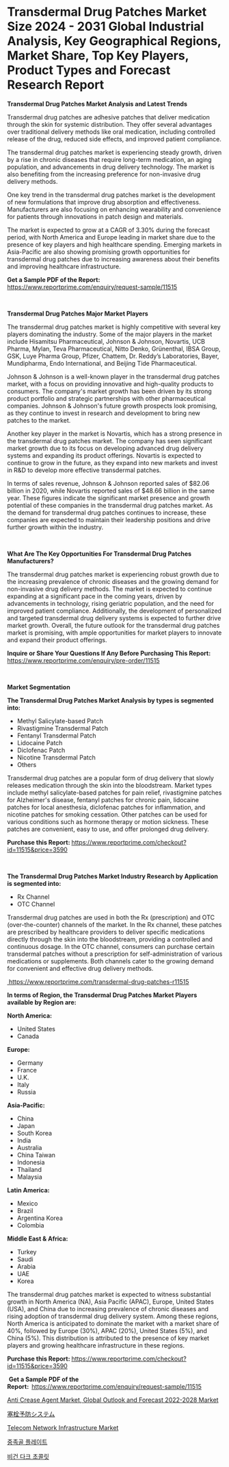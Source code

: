<p><h1>Transdermal Drug Patches Market Size 2024 - 2031 Global Industrial Analysis, Key Geographical Regions, Market Share, Top Key Players, Product Types and Forecast Research Report</h1></p><p><strong>Transdermal Drug Patches Market Analysis and Latest Trends</strong></p>
<p><p>Transdermal drug patches are adhesive patches that deliver medication through the skin for systemic distribution. They offer several advantages over traditional delivery methods like oral medication, including controlled release of the drug, reduced side effects, and improved patient compliance.</p><p>The transdermal drug patches market is experiencing steady growth, driven by a rise in chronic diseases that require long-term medication, an aging population, and advancements in drug delivery technology. The market is also benefiting from the increasing preference for non-invasive drug delivery methods.</p><p>One key trend in the transdermal drug patches market is the development of new formulations that improve drug absorption and effectiveness. Manufacturers are also focusing on enhancing wearability and convenience for patients through innovations in patch design and materials.</p><p>The market is expected to grow at a CAGR of 3.30% during the forecast period, with North America and Europe leading in market share due to the presence of key players and high healthcare spending. Emerging markets in Asia-Pacific are also showing promising growth opportunities for transdermal drug patches due to increasing awareness about their benefits and improving healthcare infrastructure.</p></p>
<p><strong>Get a Sample PDF of the Report:&nbsp;</strong> <a href="https://www.reportprime.com/enquiry/request-sample/11515">https://www.reportprime.com/enquiry/request-sample/11515</a></p>
<p>&nbsp;</p>
<p><strong>Transdermal Drug Patches Major Market Players</strong></p>
<p><p>The transdermal drug patches market is highly competitive with several key players dominating the industry. Some of the major players in the market include Hisamitsu Pharmaceutical, Johnson & Johnson, Novartis, UCB Pharma, Mylan, Teva Pharmaceutical, Nitto Denko, Grünenthal, IBSA Group, GSK, Luye Pharma Group, Pfizer, Chattem, Dr. Reddy’s Laboratories, Bayer, Mundipharma, Endo International, and Beijing Tide Pharmaceutical.</p><p>Johnson & Johnson is a well-known player in the transdermal drug patches market, with a focus on providing innovative and high-quality products to consumers. The company's market growth has been driven by its strong product portfolio and strategic partnerships with other pharmaceutical companies. Johnson & Johnson's future growth prospects look promising, as they continue to invest in research and development to bring new patches to the market.</p><p>Another key player in the market is Novartis, which has a strong presence in the transdermal drug patches market. The company has seen significant market growth due to its focus on developing advanced drug delivery systems and expanding its product offerings. Novartis is expected to continue to grow in the future, as they expand into new markets and invest in R&D to develop more effective transdermal patches.</p><p>In terms of sales revenue, Johnson & Johnson reported sales of $82.06 billion in 2020, while Novartis reported sales of $48.66 billion in the same year. These figures indicate the significant market presence and growth potential of these companies in the transdermal drug patches market. As the demand for transdermal drug patches continues to increase, these companies are expected to maintain their leadership positions and drive further growth within the industry.</p></p>
<p>&nbsp;</p>
<p><strong>What Are The Key Opportunities For Transdermal Drug Patches Manufacturers?</strong></p>
<p><p>The transdermal drug patches market is experiencing robust growth due to the increasing prevalence of chronic diseases and the growing demand for non-invasive drug delivery methods. The market is expected to continue expanding at a significant pace in the coming years, driven by advancements in technology, rising geriatric population, and the need for improved patient compliance. Additionally, the development of personalized and targeted transdermal drug delivery systems is expected to further drive market growth. Overall, the future outlook for the transdermal drug patches market is promising, with ample opportunities for market players to innovate and expand their product offerings.</p></p>
<p><strong>Inquire or Share Your Questions If Any Before Purchasing This Report:</strong> <a href="https://www.reportprime.com/enquiry/pre-order/11515">https://www.reportprime.com/enquiry/pre-order/11515</a></p>
<p>&nbsp;</p>
<p><strong>Market Segmentation</strong></p>
<p><strong>The Transdermal Drug Patches Market Analysis by types is segmented into:</strong></p>
<p><ul><li>Methyl Salicylate-based Patch</li><li>Rivastigmine Transdermal Patch</li><li>Fentanyl Transdermal Patch</li><li>Lidocaine Patch</li><li>Diclofenac Patch</li><li>Nicotine Transdermal Patch</li><li>Others</li></ul></p>
<p><p>Transdermal drug patches are a popular form of drug delivery that slowly releases medication through the skin into the bloodstream. Market types include methyl salicylate-based patches for pain relief, rivastigmine patches for Alzheimer's disease, fentanyl patches for chronic pain, lidocaine patches for local anesthesia, diclofenac patches for inflammation, and nicotine patches for smoking cessation. Other patches can be used for various conditions such as hormone therapy or motion sickness. These patches are convenient, easy to use, and offer prolonged drug delivery.</p></p>
<p><strong>Purchase this Report:&nbsp;</strong><a href="https://www.reportprime.com/checkout?id=11515&price=3590">https://www.reportprime.com/checkout?id=11515&price=3590</a></p>
<p>&nbsp;</p>
<p><strong>The Transdermal Drug Patches Market Industry Research by Application is segmented into:</strong></p>
<p><ul><li>Rx Channel</li><li>OTC Channel</li></ul></p>
<p><p>Transdermal drug patches are used in both the Rx (prescription) and OTC (over-the-counter) channels of the market. In the Rx channel, these patches are prescribed by healthcare providers to deliver specific medications directly through the skin into the bloodstream, providing a controlled and continuous dosage. In the OTC channel, consumers can purchase certain transdermal patches without a prescription for self-administration of various medications or supplements. Both channels cater to the growing demand for convenient and effective drug delivery methods.</p></p>
<p><a href="https://www.reportprime.com/transdermal-drug-patches-r11515">&nbsp;https://www.reportprime.com/transdermal-drug-patches-r11515</a></p>
<p><strong>In terms of Region, the Transdermal Drug Patches Market Players available by Region are:</strong></p>
<p>
    <p> <strong> North America: </strong>
        <ul>
            <li>United States</li>
            <li>Canada</li>
        </ul>
        </p> 
    <p> <strong> Europe: </strong>
        <ul>
            <li>Germany</li>
            <li>France</li>
            <li>U.K.</li>
            <li>Italy</li>
            <li>Russia</li>
        </ul>
        </p> 
    <p> <strong> Asia-Pacific: </strong>
        <ul>
            <li>China</li>
            <li>Japan</li>
            <li>South Korea</li>
            <li>India</li>
            <li>Australia</li>
            <li>China Taiwan</li>
            <li>Indonesia</li>
            <li>Thailand</li>
            <li>Malaysia</li>
        </ul>
        </p> 
    <p> <strong> Latin America: </strong>
        <ul>
            <li>Mexico</li>
            <li>Brazil</li>
            <li>Argentina Korea</li>
            <li>Colombia</li>
        </ul>
        </p> 
    <p> <strong> Middle East & Africa: </strong>
        <ul>
            <li>Turkey</li>
            <li>Saudi</li>
            <li>Arabia</li>
            <li>UAE</li>
            <li>Korea</li>
        </ul>
    </p>
    </p>
<p><p>The transdermal drug patches market is expected to witness substantial growth in North America (NA), Asia Pacific (APAC), Europe, United States (USA), and China due to increasing prevalence of chronic diseases and rising adoption of transdermal drug delivery system. Among these regions, North America is anticipated to dominate the market with a market share of 40%, followed by Europe (30%), APAC (20%), United States (5%), and China (5%). This distribution is attributed to the presence of key market players and growing healthcare infrastructure in these regions.</p></p>
<p><strong>Purchase this Report: </strong><a href="https://www.reportprime.com/checkout?id=11515&price=3590">https://www.reportprime.com/checkout?id=11515&price=3590</a></p>
<p>&nbsp;<strong>Get a Sample PDF of the Report:&nbsp;&nbsp;</strong><a href="https://www.reportprime.com/enquiry/request-sample/11515">https://www.reportprime.com/enquiry/request-sample/11515</a></p>
<p><strong></strong></p>
<p><p><a href="https://issuu.com/reportprime-2/docs/anti-crease-agent-market-global-out_ee9ccd889c5529">Anti Crease Agent Market, Global Outlook and Forecast 2022-2028 Market</a></p><p><a href="https://medium.com/@kandrakodamadbg/%E5%A1%9E%E6%A0%93%E4%BA%88%E9%98%B2%E3%82%B7%E3%82%B9%E3%83%86%E3%83%A0%E5%B8%82%E5%A0%B4-2024%E5%B9%B4%E3%81%8B%E3%82%892031%E5%B9%B4%E3%81%BE%E3%81%A7%E3%81%AE%E6%9C%9F%E9%96%93%E3%81%AE%E6%A5%AD%E7%95%8C%E5%8B%95%E5%90%91%E3%81%A8%E4%BA%88%E6%B8%AC-5fddd11eadab">塞栓予防システム</a></p><p><a href="https://medium.com/@marisolking2023/global-telecom-network-infrastructure-market-size-is-expected-to-reach-at-a-cagr-of-10-6-67e18ee81664">Telecom Network Infrastructure Market</a></p><p><a href="https://medium.com/@carlosdytouglas8907667/%EB%A9%94%ED%83%80%ED%83%80%EB%A5%B4%EC%86%94-%ED%94%8C%EB%A0%88%EC%9D%B4%ED%8A%B8-%EC%8B%9C%EC%9E%A5-%ED%95%B5%EC%8B%AC-%EC%9A%94%EC%86%8C-%EC%A3%BC%EC%9A%94-%EC%8B%9C%EC%9E%A5-%EC%B0%B8%EC%97%AC%EC%9E%90-%EC%88%98%EC%9A%94-%EB%8F%99%EA%B8%B0-%EB%B0%8F-2024%EB%85%84%EB%B6%80%ED%84%B0-2031%EB%85%84%EA%B9%8C%EC%A7%80-%EC%98%88%EC%83%81%EB%90%98%EB%8A%94-%ED%88%AC%EC%9E%90%EC%88%98%EC%9D%B5%EB%A5%A0-pri-%EC%9E%85%EB%8B%88%EB%8B%A4-5afa0ab1e42c">중족골 플레이트</a></p><p><a href="https://medium.com/@zolajenkins98/%EB%B9%84%EA%B1%B4-%EB%8B%A4%ED%81%AC-%EC%B4%88%EC%BD%9C%EB%A6%BF-%EC%8B%9C%EC%9E%A5-%EC%98%88%EC%B8%A1-2024%EB%85%84%EB%B6%80%ED%84%B0-2031%EB%85%84%EA%B9%8C%EC%A7%80%EC%9D%98-%EA%B8%80%EB%A1%9C%EB%B2%8C-%EC%8B%9C%EC%9E%A5-%EB%8F%99%ED%96%A5-%EB%B0%8F-%EB%B6%84%EC%84%9D%EC%9D%80-151%ED%8E%98%EC%9D%B4%EC%A7%80%EC%97%90-%EB%8B%B4%EA%B2%A8-%EC%9E%88%EC%8A%B5%EB%8B%88%EB%8B%A4-34414e2597d7">비건 다크 초콜릿</a></p></p>